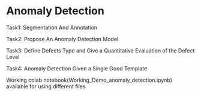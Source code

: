 # Anomaly Detection

Task1: Segmentation And Annotation

Task2: Propose An Anomaly Detection Model

Task3: Define Defects Type and Give a Quantitative Evaluation of the Defect Level

Task4: Anomaly Detection Given a Single Good Template

Working colab notebook(Working_Demo_anomaly_detection.ipynb) available for using different files 
